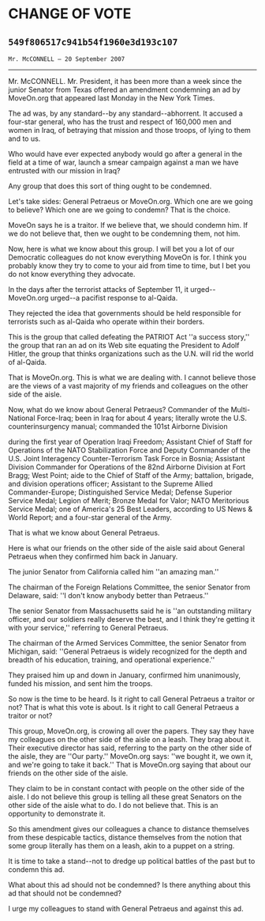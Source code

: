 # CHANGE OF VOTE
## `549f806517c941b54f1960e3d193c107`
`Mr. McCONNELL — 20 September 2007`

---


Mr. McCONNELL. Mr. President, it has been more than a week since the 
junior Senator from Texas offered an amendment condemning an ad by 
MoveOn.org that appeared last Monday in the New York Times.

The ad was, by any standard--by any standard--abhorrent. It accused a 
four-star general, who has the trust and respect of 160,000 men and 
women in Iraq, of betraying that mission and those troops, of lying to 
them and to us.

Who would have ever expected anybody would go after a general in the 
field at a time of war, launch a smear campaign against a man we have 
entrusted with our mission in Iraq?

Any group that does this sort of thing ought to be condemned.

Let's take sides: General Petraeus or MoveOn.org. Which one are we 
going to believe? Which one are we going to condemn? That is the 
choice.

MoveOn says he is a traitor. If we believe that, we should condemn 
him. If we do not believe that, then we ought to be condemning them, 
not him.

Now, here is what we know about this group. I will bet you a lot of 
our Democratic colleagues do not know everything MoveOn is for. I think 
you probably know they try to come to your aid from time to time, but I 
bet you do not know everything they advocate.

In the days after the terrorist attacks of September 11, it urged--
MoveOn.org urged--a pacifist response to al-Qaida.

They rejected the idea that governments should be held responsible 
for terrorists such as al-Qaida who operate within their borders.

This is the group that called defeating the PATRIOT Act ''a success 
story,'' the group that ran an ad on its Web site equating the 
President to Adolf Hitler, the group that thinks organizations such as 
the U.N. will rid the world of al-Qaida.

That is MoveOn.org. This is what we are dealing with. I cannot 
believe those are the views of a vast majority of my friends and 
colleagues on the other side of the aisle.

Now, what do we know about General Petraeus? Commander of the Multi-
National Force-Iraq; been in Iraq for about 4 years; literally wrote 
the U.S. counterinsurgency manual; commanded the 101st Airborne 
Division


during the first year of Operation Iraqi Freedom; Assistant Chief of 
Staff for Operations of the NATO Stabilization Force and Deputy 
Commander of the U.S. Joint Interagency Counter-Terrorism Task Force in 
Bosnia; Assistant Division Commander for Operations of the 82nd 
Airborne Division at Fort Bragg; West Point; aide to the Chief of Staff 
of the Army; battalion, brigade, and division operations officer; 
Assistant to the Supreme Allied Commander-Europe; Distinguished Service 
Medal; Defense Superior Service Medal; Legion of Merit; Bronze Medal 
for Valor; NATO Meritorious Service Medal; one of America's 25 Best 
Leaders, according to US News & World Report; and a four-star general 
of the Army.

That is what we know about General Petraeus.

Here is what our friends on the other side of the aisle said about 
General Petraeus when they confirmed him back in January.

The junior Senator from California called him ''an amazing man.''

The chairman of the Foreign Relations Committee, the senior Senator 
from Delaware, said: ''I don't know anybody better than Petraeus.''

The senior Senator from Massachusetts said he is ''an outstanding 
military officer, and our soldiers really deserve the best, and I think 
they're getting it with your service,'' referring to General Petraeus.

The chairman of the Armed Services Committee, the senior Senator from 
Michigan, said: ''General Petraeus is widely recognized for the depth 
and breadth of his education, training, and operational experience.''

They praised him up and down in January, confirmed him unanimously, 
funded his mission, and sent him the troops.

So now is the time to be heard. Is it right to call General Petraeus 
a traitor or not? That is what this vote is about. Is it right to call 
General Petraeus a traitor or not?

This group, MoveOn.org, is crowing all over the papers. They say they 
have my colleagues on the other side of the aisle on a leash. They brag 
about it. Their executive director has said, referring to the party on 
the other side of the aisle, they are ''Our party.'' MoveOn.org says: 
''we bought it, we own it, and we're going to take it back.'' That is 
MoveOn.org saying that about our friends on the other side of the 
aisle.

They claim to be in constant contact with people on the other side of 
the aisle. I do not believe this group is telling all these great 
Senators on the other side of the aisle what to do. I do not believe 
that. This is an opportunity to demonstrate it.

So this amendment gives our colleagues a chance to distance 
themselves from these despicable tactics, distance themselves from the 
notion that some group literally has them on a leash, akin to a puppet 
on a string.

It is time to take a stand--not to dredge up political battles of the 
past but to condemn this ad.

What about this ad should not be condemned? Is there anything about 
this ad that should not be condemned?

I urge my colleagues to stand with General Petraeus and against this 
ad.
